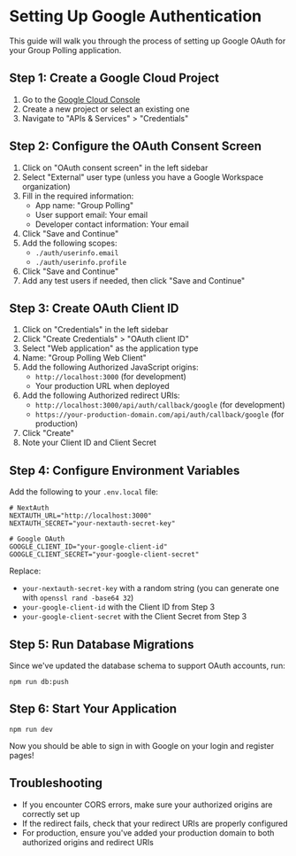 # Setting Up Google Authentication

This guide will walk you through the process of setting up Google OAuth for your Group Polling application.

## Step 1: Create a Google Cloud Project

1. Go to the [Google Cloud Console](https://console.cloud.google.com/)
2. Create a new project or select an existing one
3. Navigate to "APIs & Services" > "Credentials"

## Step 2: Configure the OAuth Consent Screen

1. Click on "OAuth consent screen" in the left sidebar
2. Select "External" user type (unless you have a Google Workspace organization)
3. Fill in the required information:
   - App name: "Group Polling"
   - User support email: Your email
   - Developer contact information: Your email
4. Click "Save and Continue"
5. Add the following scopes:
   - `./auth/userinfo.email`
   - `./auth/userinfo.profile`
6. Click "Save and Continue"
7. Add any test users if needed, then click "Save and Continue"

## Step 3: Create OAuth Client ID

1. Click on "Credentials" in the left sidebar
2. Click "Create Credentials" > "OAuth client ID"
3. Select "Web application" as the application type
4. Name: "Group Polling Web Client"
5. Add the following Authorized JavaScript origins:
   - `http://localhost:3000` (for development)
   - Your production URL when deployed
6. Add the following Authorized redirect URIs:
   - `http://localhost:3000/api/auth/callback/google` (for development)
   - `https://your-production-domain.com/api/auth/callback/google` (for production)
7. Click "Create"
8. Note your Client ID and Client Secret

## Step 4: Configure Environment Variables

Add the following to your `.env.local` file:

```
# NextAuth
NEXTAUTH_URL="http://localhost:3000"
NEXTAUTH_SECRET="your-nextauth-secret-key"

# Google OAuth
GOOGLE_CLIENT_ID="your-google-client-id"
GOOGLE_CLIENT_SECRET="your-google-client-secret"
```

Replace:
- `your-nextauth-secret-key` with a random string (you can generate one with `openssl rand -base64 32`)
- `your-google-client-id` with the Client ID from Step 3
- `your-google-client-secret` with the Client Secret from Step 3

## Step 5: Run Database Migrations

Since we've updated the database schema to support OAuth accounts, run:

```
npm run db:push
```

## Step 6: Start Your Application

```
npm run dev
```

Now you should be able to sign in with Google on your login and register pages!

## Troubleshooting

- If you encounter CORS errors, make sure your authorized origins are correctly set up
- If the redirect fails, check that your redirect URIs are properly configured
- For production, ensure you've added your production domain to both authorized origins and redirect URIs 